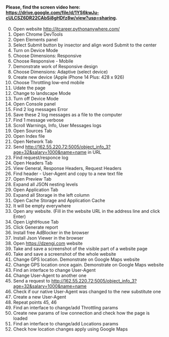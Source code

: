 
 #### Please, find the screen video here: https://drive.google.com/file/d/1YS6kwJu-cULCSZ6DR22CAbSi8gHDfz8w/view?usp=sharing.
 0. Open website http://itcareer.pythonanywhere.com/
 1. Open Chrome DevTools
 2. Open Elements panel
 3. Select Submit button by insector and align word Submit to the center
 4. Turn on Device Mode
 5. Choose Dimensions: Responsive 
 6. Choose Responsive - Mobile
 7. Demonstrate work of Responsive design
 8. Choose Dimensions: Adaptive (select device)
 9. Create new device (Apple iPhone 14 Plus: 428 x 926)
 10. Choose Throttling low-end mobile
 11. Udate the page
 12. Change to landscape Mode
 13. Turn off Device Mode
 14. Open Console panel
 15. Find 2 log messages Error
 16. Save these 2 log messages as a file to the computer
 17. Find 1 message verbose
 18. Scroll Warnings, Info, User Messages logs
 19. Open Sources Tab
 20. Open Index file
 21. Open Network Tab
 22. Send http://162.55.220.72:5005/object_info_3?age=32&salary=1000&name=name in URL
 23. Find request/responce log
 24. Open Headers Tab
 25. View General, Response Headers, Request Headers
 26. Find header - User-Agent and copy to a new text file
 27. Open Preview Tab
 28. Expand all JSON nesting levels
 29. Open Application Tab
 30. Expand all Storage in the left column
 31. Open Cache Storage and Application Cache
 32. It will be empty everywhere
 33. Open any website. (Fill in the website URL in the address line and click Enter)
 34. Open LightHouse Tab
 35. Click Generate report
 36. Install free AdBlocker in the browser
 37. Install Json Viewer in the browser
 38. Open https://dzengi.com website
 39. Take and save a screenshot of the visible part of a website page
 40. Take and save a screenshot of the whole website
 41. Change GPS location. Demonstrate on Google Maps website
 42. Change GPS location once again. Demonstrate on Google Maps website
 43. Find an interface to change User-Agent
 44. Change User-Agent to another one
 45. Send a request to http://162.55.220.72:5005/object_info_3?age=32&salary=1000&name=name
 46. Check if our native User-Agent was changed to the new substitute one
 47. Create a new User-Agent
 48. Repeat points 45, 46
 49. Find an interface to change/add Throttling params
 50. Create new params of low connection and check how the page is loaded
 51. Find an interface to change/add Locations params
 52. Check how location changes apply using Google Maps

